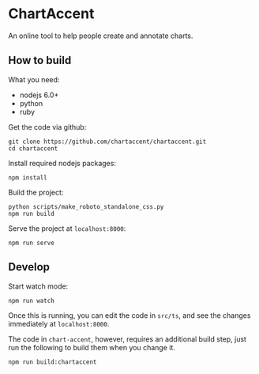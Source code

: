 # ChartAccent

An online tool to help people create and annotate charts.

## How to build

What you need:

- nodejs 6.0+
- python
- ruby

Get the code via github:

    git clone https://github.com/chartaccent/chartaccent.git
    cd chartaccent

Install required nodejs packages:

    npm install
    
Build the project:

    python scripts/make_roboto_standalone_css.py
    npm run build
    
Serve the project at `localhost:8000`:

    npm run serve

## Develop

Start watch mode:

    npm run watch
    
Once this is running, you can edit the code in `src/ts`, and see the changes immediately at `localhost:8000`.

The code in `chart-accent`, however, requires an additional build step, just run the following to build them when you change it.

    npm run build:chartaccent
